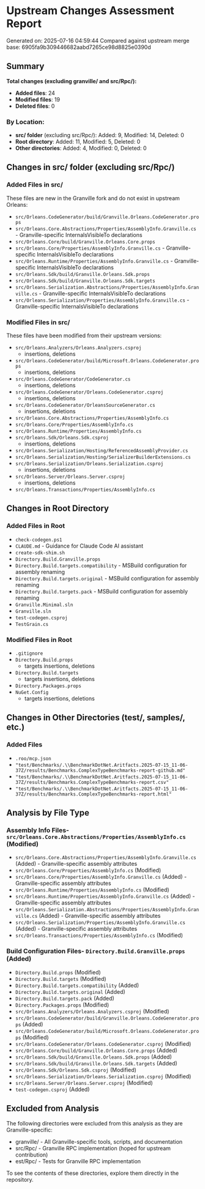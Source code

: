 # Upstream Changes Assessment Report

Generated on: 2025-07-16 04:59:44
Compared against upstream merge base: 6905fa9b309446682aabd7265ce98d8825e0390d

## Summary

**Total changes (excluding granville/ and src/Rpc/):**
- **Added files**: 24
- **Modified files**: 19
- **Deleted files**: 0

### By Location:
- **src/ folder** (excluding src/Rpc/): Added: 9, Modified: 14, Deleted: 0
- **Root directory**: Added: 11, Modified: 5, Deleted: 0
- **Other directories**: Added: 4, Modified: 0, Deleted: 0
## Changes in src/ folder (excluding src/Rpc/)
### Added Files in src/

These files are new in the Granville fork and do not exist in upstream Orleans:
- `src/Orleans.CodeGenerator/build/Granville.Orleans.CodeGenerator.props`
- `src/Orleans.Core.Abstractions/Properties/AssemblyInfo.Granville.cs` - Granville-specific InternalsVisibleTo declarations
- `src/Orleans.Core/build/Granville.Orleans.Core.props`
- `src/Orleans.Core/Properties/AssemblyInfo.Granville.cs` - Granville-specific InternalsVisibleTo declarations
- `src/Orleans.Runtime/Properties/AssemblyInfo.Granville.cs` - Granville-specific InternalsVisibleTo declarations
- `src/Orleans.Sdk/build/Granville.Orleans.Sdk.props`
- `src/Orleans.Sdk/build/Granville.Orleans.Sdk.targets`
- `src/Orleans.Serialization.Abstractions/Properties/AssemblyInfo.Granville.cs` - Granville-specific InternalsVisibleTo declarations
- `src/Orleans.Serialization/Properties/AssemblyInfo.Granville.cs` - Granville-specific InternalsVisibleTo declarations

### Modified Files in src/

These files have been modified from their upstream versions:
- `src/Orleans.Analyzers/Orleans.Analyzers.csproj`
  -  insertions,  deletions
- `src/Orleans.CodeGenerator/build/Microsoft.Orleans.CodeGenerator.props`
  -  insertions,  deletions
- `src/Orleans.CodeGenerator/CodeGenerator.cs`
  -  insertions,  deletions
- `src/Orleans.CodeGenerator/Orleans.CodeGenerator.csproj`
  -  insertions,  deletions
- `src/Orleans.CodeGenerator/OrleansSourceGenerator.cs`
  -  insertions,  deletions
- `src/Orleans.Core.Abstractions/Properties/AssemblyInfo.cs`
- `src/Orleans.Core/Properties/AssemblyInfo.cs`
- `src/Orleans.Runtime/Properties/AssemblyInfo.cs`
- `src/Orleans.Sdk/Orleans.Sdk.csproj`
  -  insertions,  deletions
- `src/Orleans.Serialization/Hosting/ReferencedAssemblyProvider.cs`
- `src/Orleans.Serialization/Hosting/SerializerBuilderExtensions.cs`
- `src/Orleans.Serialization/Orleans.Serialization.csproj`
  -  insertions,  deletions
- `src/Orleans.Server/Orleans.Server.csproj`
  -  insertions,  deletions
- `src/Orleans.Transactions/Properties/AssemblyInfo.cs`

## Changes in Root Directory
### Added Files in Root
- `check-codegen.ps1`
- `CLAUDE.md` - Guidance for Claude Code AI assistant
- `create-sdk-shim.sh`
- `Directory.Build.Granville.props`
- `Directory.Build.targets.compatibility` - MSBuild configuration for assembly renaming
- `Directory.Build.targets.original` - MSBuild configuration for assembly renaming
- `Directory.Build.targets.pack` - MSBuild configuration for assembly renaming
- `Granville.Minimal.sln`
- `Granville.sln`
- `test-codegen.csproj`
- `TestGrain.cs`

### Modified Files in Root
- `.gitignore`
- `Directory.Build.props`
  - targets insertions,  deletions
- `Directory.Build.targets`
  - targets insertions,  deletions
- `Directory.Packages.props`
- `NuGet.Config`
  - targets insertions,  deletions

## Changes in Other Directories (test/, samples/, etc.)
### Added Files
- `.roo/mcp.json`
- `"test/Benchmarks/.\\BenchmarkDotNet.Aritfacts.2025-07-15_11-06-37Z/results/Benchmarks.ComplexTypeBenchmarks-report-github.md"`
- `"test/Benchmarks/.\\BenchmarkDotNet.Aritfacts.2025-07-15_11-06-37Z/results/Benchmarks.ComplexTypeBenchmarks-report.csv"`
- `"test/Benchmarks/.\\BenchmarkDotNet.Aritfacts.2025-07-15_11-06-37Z/results/Benchmarks.ComplexTypeBenchmarks-report.html"`

## Analysis by File Type

### Assembly Info Files- `src/Orleans.Core.Abstractions/Properties/AssemblyInfo.cs` (Modified)
- `src/Orleans.Core.Abstractions/Properties/AssemblyInfo.Granville.cs` (Added) - Granville-specific assembly attributes
- `src/Orleans.Core/Properties/AssemblyInfo.cs` (Modified)
- `src/Orleans.Core/Properties/AssemblyInfo.Granville.cs` (Added) - Granville-specific assembly attributes
- `src/Orleans.Runtime/Properties/AssemblyInfo.cs` (Modified)
- `src/Orleans.Runtime/Properties/AssemblyInfo.Granville.cs` (Added) - Granville-specific assembly attributes
- `src/Orleans.Serialization.Abstractions/Properties/AssemblyInfo.Granville.cs` (Added) - Granville-specific assembly attributes
- `src/Orleans.Serialization/Properties/AssemblyInfo.Granville.cs` (Added) - Granville-specific assembly attributes
- `src/Orleans.Transactions/Properties/AssemblyInfo.cs` (Modified)

### Build Configuration Files- `Directory.Build.Granville.props` (Added)
- `Directory.Build.props` (Modified)
- `Directory.Build.targets` (Modified)
- `Directory.Build.targets.compatibility` (Added)
- `Directory.Build.targets.original` (Added)
- `Directory.Build.targets.pack` (Added)
- `Directory.Packages.props` (Modified)
- `src/Orleans.Analyzers/Orleans.Analyzers.csproj` (Modified)
- `src/Orleans.CodeGenerator/build/Granville.Orleans.CodeGenerator.props` (Added)
- `src/Orleans.CodeGenerator/build/Microsoft.Orleans.CodeGenerator.props` (Modified)
- `src/Orleans.CodeGenerator/Orleans.CodeGenerator.csproj` (Modified)
- `src/Orleans.Core/build/Granville.Orleans.Core.props` (Added)
- `src/Orleans.Sdk/build/Granville.Orleans.Sdk.props` (Added)
- `src/Orleans.Sdk/build/Granville.Orleans.Sdk.targets` (Added)
- `src/Orleans.Sdk/Orleans.Sdk.csproj` (Modified)
- `src/Orleans.Serialization/Orleans.Serialization.csproj` (Modified)
- `src/Orleans.Server/Orleans.Server.csproj` (Modified)
- `test-codegen.csproj` (Added)

## Excluded from Analysis

The following directories were excluded from this analysis as they are Granville-specific:
- granville/ - All Granville-specific tools, scripts, and documentation
- src/Rpc/ - Granville RPC implementation (hoped for upstream contribution)
- 	est/Rpc/ - Tests for Granville RPC implementation

To see the contents of these directories, explore them directly in the repository.
